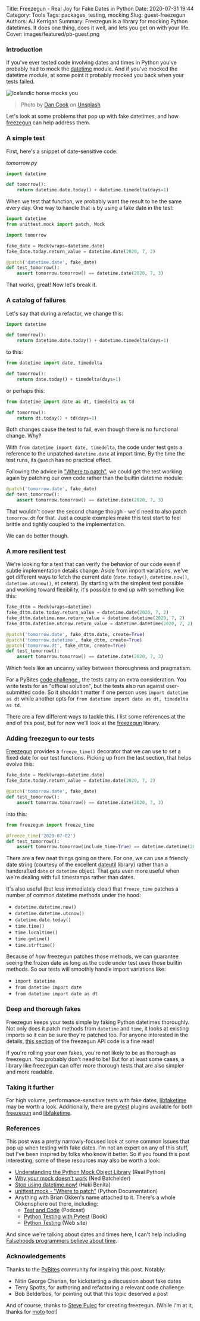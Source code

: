 Title: Freezegun - Real Joy for Fake Dates in Python
Date: 2020-07-31 19:44
Category: Tools
Tags: packages, testing, mocking
Slug: guest-freezegun
Authors: AJ Kerrigan
Summary: Freezegun is a library for mocking Python datetimes. It does one thing, does it well, and lets you get on with your life.
Cover: images/featured/pb-guest.png

### Introduction

If you've ever tested code involving dates and times in Python you've probably had to mock the [datetime](https://docs.python.org/3/library/datetime.html) module. And if you've mocked the datetime module, at some point it probably mocked you back when your tests failed.

![Icelandic horse mocks you](images/guest-freezegun/dan-cook-MCauAnBJeig-unsplash.jpg)
> Photo by [Dan Cook](https://unsplash.com/@dan_scape?utm_content=creditCopyText) on [Unsplash](https://unsplash.com/?utm_content=creditCopyText)

Let's look at some problems that pop up with fake datetimes, and how [freezegun](https://github.com/spulec/freezegun) can help address them.

### A simple test

First, here's a snippet of date-sensitive code:

_tomorrow.py_
```python
import datetime

def tomorrow():
    return datetime.date.today() + datetime.timedelta(days=1)
```

When we test that function, we probably want the result to be the same every day. One way to handle that is by using a fake date in the test:

```python
import datetime
from unittest.mock import patch, Mock

import tomorrow

fake_date = Mock(wraps=datetime.date)
fake_date.today.return_value = datetime.date(2020, 7, 2)

@patch('datetime.date', fake_date)
def test_tomorrow():
    assert tomorrow.tomorrow() == datetime.date(2020, 7, 3)
```

That works, great! Now let's break it.

### A catalog of failures

Let's say that during a refactor, we change this:

```python
import datetime

def tomorrow():
    return datetime.date.today() + datetime.timedelta(days=1)
```

to this:

```python
from datetime import date, timedelta

def tomorrow():
    return date.today() + timedelta(days=1)
```

or perhaps this:

```python
from datetime import date as dt, timedelta as td

def tomorrow():
    return dt.today() + td(days=1)
```

Both changes cause the test to fail, even though there is no functional change. Why?

With `from datetime import date, timedelta`, the code under test gets a reference to the unpatched `datetime.date` at import time. By the time the test runs, its `@patch` has no practical effect.

Following the advice in ["Where to patch"](https://docs.python.org/3/library/unittest.mock.html#where-to-patch), we could get the test working again by patching our own code rather than the builtin datetime module:

```python
@patch('tomorrow.date', fake_date)
def test_tomorrow():
    assert tomorrow.tomorrow() == datetime.date(2020, 7, 3)
```

That wouldn't cover the second change though - we'd need to also patch `tomorrow.dt` for that. Just a couple examples make this test start to feel brittle and tightly coupled to the implementation.

We can do better though.

### A more resilient test

We're looking for a test that can verify the behavior of our code even if subtle implementation details change. Aside from import variations, we've got different ways to fetch the current date (`date.today()`, `datetime.now()`, `datetime.utcnow()`, et cetera). By starting with the simplest test possible and working toward flexibility, it's possible to end up with something like this:

```python
fake_dttm = Mock(wraps=datetime)
fake_dttm.date.today.return_value = datetime.date(2020, 7, 2)
fake_dttm.datetime.now.return_value = datetime.datetime(2020, 7, 2)
fake_dttm.datetime.utcnow.return_value = datetime.datetime(2020, 7, 2)

@patch('tomorrow.date', fake_dttm.date, create=True)
@patch('tomorrow.datetime', fake_dttm, create=True)
@patch('tomorrow.dt', fake_dttm, create=True)
def test_tomorrow():
    assert tomorrow.tomorrow() == datetime.date(2020, 7, 3)
```

Which feels like an uncanny valley between thoroughness and pragmatism.

For a PyBites [code challenge ](https://codechalleng.es/), the tests carry an extra consideration. You write tests for an "official solution", but the tests also run against user-submitted code. So it shouldn't matter if one person uses `import datetime as dt` while another opts for `from datetime import date as dt, timedelta as td`.

There are a few different ways to tackle this. I list some references at the end of this post, but for now we'll look at the [freezegun](https://github.com/spulec/freezegun) library.

### Adding freezegun to our tests

[Freezegun](https://github.com/spulec/freezegun) provides a `freeze_time()` decorator that we can use to set a fixed date for our test functions. Picking up from the last section, that helps evolve this:

```python
fake_date = Mock(wraps=datetime.date)
fake_date.today.return_value = datetime.date(2020, 7, 2)

@patch('tomorrow.date', fake_date)
def test_tomorrow():
    assert tomorrow.tomorrow() == datetime.date(2020, 7, 3)
```

into this:

```python
from freezegun import freeze_time

@freeze_time('2020-07-02')
def test_tomorrow():
    assert tomorrow.tomorrow(include_time=True) == datetime.datetime(2020, 7, 3)
```

There are a few neat things going on there. For one, we can use a friendly date string (courtesy of the excellent [dateutil](https://dateutil.readthedocs.io) library) rather than a handcrafted `date` or `datetime` object. That gets even more useful when we're dealing with full timestamps rather than dates.

It's also useful (but less immediately clear) that `freeze_time` patches a number of common datetime methods under the hood:

* `datetime.datetime.now()`
* `datetime.datetime.utcnow()`
* `datetime.date.today()`
* `time.time()`
* `time.localtime()`
* `time.gmtime()`
* `time.strftime()`

Because of _how_ freezegun patches those methods, we can guarantee seeing the frozen date as long as the code under test uses those builtin methods. So our tests will smoothly handle import variations like:

* `import datetime`
* `from datetime import date`
* `from datetime import date as dt`

### Deep and thorough fakes

Freezegun keeps your tests simple by faking Python datetimes thoroughly. Not only does it patch methods from `datetime` and `time`, it looks at existing imports so it can be sure they're patched too. For anyone interested in the details, [this section](https://github.com/spulec/freezegun/blob/6cfbc48/freezegun/api.py#L589-L668) of the freezegun API code is a fine read!

If you're rolling your own fakes, you're not likely to be as thorough as freezegun. You probably don't need to be! But for at least some cases, a library like freezegun can offer more thorough tests that are also simpler and more readable.

### Taking it further

For high volume, performance-sensitive tests with fake dates, [libfaketime](https://pypi.org/project/libfaketime/) may be worth a look. Additionally, there are [pytest](https://pytest.org) plugins available for both [freezegun](https://pypi.org/project/pytest-freezegun/) and [libfaketime](https://gitlab.com/yaal/pytest-libfaketime).

### References

This post was a pretty narrowly-focused look at some common issues that pop up when testing with fake dates. I'm not an expert on any of this stuff, but I've been inspired by folks who know it better. So if you found this post interesting, some of these resources may also be worth a look:

* [Understanding the Python Mock Object Library](https://realpython.com/python-mock-library/) (Real Python)
* [Why your mock doesn't work](https://nedbatchelder.com/blog/201908/why_your_mock_doesnt_work.html) (Ned Batchelder)
* [Stop using datetime.now!](https://hakibenita.com/python-dependency-injection) (Haki Benita)
* [unittest.mock - "Where to patch"](https://docs.python.org/3/library/unittest.mock.html#id6) (Python Documentation)
* Anything with Brian Okken's name attached to it. There's a whole Okkensphere out there, including:
    * [Test and Code](https://testandcode.com/) (Podcast)
    * [Python Testing with Pytest](https://pythontesting.net/books/pytest/) (Book)
    * [Python Testing](https://pythontesting.net/start-here/) (Web site)

And since we're talking about dates and times here, I can't help including [Falsehoods programmers believe about time](FalsehoodsAboutTime.com).

### Acknowledgements

Thanks to the [PyBites](https://pybit.es/) community for inspiring this post. Notably:

* Nitin George Cherian, for kickstarting a discussion about fake dates
* Terry Spotts, for authoring and refactoring a relevant code challenge
* Bob Belderbos, for pointing out that this topic deserved a post

And of course, thanks to [Steve Pulec](https://github.com/spulec/) for creating freezegun. (While I'm at it, thanks for [moto](https://github.com/spulec/moto) too!)

